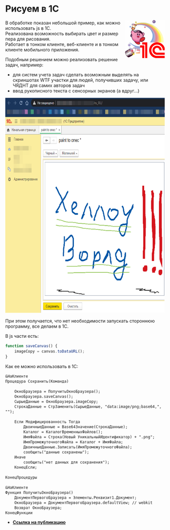 # Рисуем в 1С
<img align="right" src=./assets/cover.png height="120px">

В обработке показан небольшой пример, как можно использовать js в 1C.<br>
Реализована возможность выбирать цвет и размер пера для рисования.<br>
Работает в тонком клиенте, веб-клиенте и в тонком клиенте мобильного приложения.  

Подобным решением можно реализовать решение задач, например:

- для систем учета задач сделать возможным выделять на скриншотах WTF участки для людей, получивших задачу, или ЧЯДНТ для самих авторов задач
- ввод рукописного текста с сенсорных экранов (а вдруг...)

<img src=./assets/screen.png height="680px">

При этом получается, что нет необходимости запускать стороннюю программу, все делаем в 1С.

В js части есть:
```js
function saveCanvas() {
    imageCopy = canvas.toDataURL();
}
``` 

Как ее можно использовать в 1С:
```bsl
&НаКлиенте
Процедура Сохранить(Команда)
	
	ОкноБраузера = ПолучитьОкноБраузера();
	ОкноБраузера.saveCanvas();
	СырыеДанные = ОкноБраузера.imageCopy;
	СтрокаДанные = СтрЗаменить(СырыеДанные, "data:image/png;base64,", "");
	
	Если Модифицированность Тогда
		ДвоичныеДанные = Base64Значение(СтрокаДанные);
		Каталог = КаталогВременныхФайлов();
		ИмяФайла = Строка(Новый УникальныйИдентификатор) + ".png";
		ИмяПромежуточногоФайла = Каталог + ИмяФайла;		
		ДвоичныеДанные.Записать(ИмяПромежуточногоФайла);
		сообщить("данные сохранены");
	Иначе
		сообщить("нет данных для сохранения");
	КонецЕсли; 
	
КонецПроцедуры

&НаКлиенте
Функция ПолучитьОкноБраузера()
	ДокументПервогоБраузера = Элементы.Реквизит1.Документ;
	ОкноБраузера = ДокументПервогоБраузера.defaultView; // webkit
	Возврат ОкноБраузера;
КонецФункции
```



* [**Ссылка на публикацию**](https://infostart.ru/public/618502/)